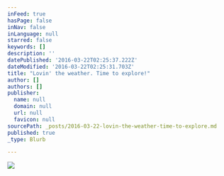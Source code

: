 ```yaml
---
inFeed: true
hasPage: false
inNav: false
inLanguage: null
starred: false
keywords: []
description: ''
datePublished: '2016-03-22T02:25:37.222Z'
dateModified: '2016-03-22T02:25:31.703Z'
title: "Lovin' the weather. Time to explore!"
author: []
authors: []
publisher:
  name: null
  domain: null
  url: null
  favicon: null
sourcePath: _posts/2016-03-22-lovin-the-weather-time-to-explore.md
published: true
_type: Blurb

---
```

![](https://the-grid-user-content.s3-us-west-2.amazonaws.com/55b2a92d-c8d3-48b1-9423-512f37602d6a.jpg)